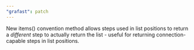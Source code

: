 ```yaml
---
"grafast": patch
---
```


New items() convention method allows steps used in list positions to return a
_different_ step to actually return the list - useful for returning
connection-capable steps in list positions.
